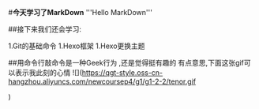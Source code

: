 #**今天学习了MarkDown**
'''Hello MarkDown'''

##接下来我们还会学习:

1.Git的基础命令
1.Hexo框架
1.Hexo更换主题

##用命令行敲命令是一种Geek行为 ,还是觉得挺有趣的 
  有点意思,下面这张gif可以表示我此刻的心情
  ![](https://qgt-style.oss-cn-hangzhou.aliyuncs.com/newcoursep4/g1/g1-2-2/tenor.gif

)
